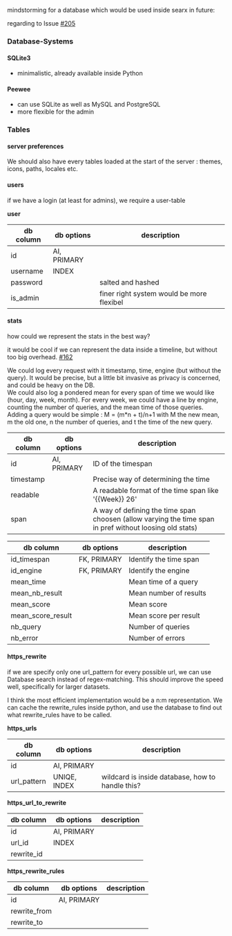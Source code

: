 mindstorming for a database which would be used inside searx in future:

regarding to Issue [#205](https://github.com/asciimoo/searx/issues/205)

### Database-Systems

#### SQLite3

* minimalistic, already available inside Python

#### Peewee

* can use SQLite as well as MySQL and PostgreSQL
* more flexible for the admin

### Tables

#### server preferences

We should also have every tables loaded at the start of the server : themes, icons, paths, locales etc.

#### users

if we have a login (at least for admins), we require a user-table

**user**

| db column   | db options       | description                               |
| ----------- | ---------------- | ----------------------------------------- |
| id          | AI, PRIMARY      |                                           |
| username    | INDEX            |                                           |
| password    |                  | salted and hashed                         |
| is_admin    |                  | finer right system would be more flexibel |

#### stats

how could we represent the stats in the best way?

it would be cool if we can represent the data inside a timeline, but without too big overhead. [#162](https://github.com/asciimoo/searx/issues/162)

We could log every request with it timestamp, time, engine (but without the query). It would be precise, but a little bit invasive as privacy is concerned, and could be heavy on the DB.  
We could also log a pondered mean for every span of time we would like (hour, day, week, month). For every week, we could have a line by engine, counting the number of queries, and the mean time of those queries. Adding a query would be simple : M = (m*n + t)/n+1 with M the new mean, m the old one, n the number of queries, and t the time of the new query.

| db column   | db options       | description |
| ----------- | ---------------- | ----------- |
| id | AI, PRIMARY | ID of the timespan | 
| timestamp | | Precise way of determining the time | 
| readable | | A readable format of the time span like '{{Week}} 26' | 
| span | | A way of defining the time span choosen (allow varying the time span in pref without loosing old stats) | 

| db column   | db options       | description |
| ----------- | ---------------- | ----------- |
| id_timespan | FK, PRIMARY | Identify the time span | 
| id_engine | FK, PRIMARY | Identify the engine | 
| mean_time | | Mean time of a query | 
| mean_nb_result | | Mean number of results |
| mean_score | | Mean score |
| mean_score_result | | Mean score per result|
| nb_query | | Number of queries | 
| nb_error | | Number of errors | 

#### https_rewrite

if we are specify only one url_pattern for every possible url, we can use Database search instead of regex-matching. This should improve the speed well, specifically for larger datasets.

I think the most efficient implementation would be a n:m representation. We can cache the rewrite_rules inside python, and use the database to find out what rewrite_rules have to be called.

**https_urls**

| db column   | db options       | description   |
| ----------- | ---------------- | ------------- |
| id          | AI, PRIMARY      |               |
| url_pattern | UNIQE, INDEX     | wildcard is inside database, how to handle this? |

**https_url_to_rewrite**

| db column   | db options       | description   |
| ----------- | ---------------- | ------------- |
| id          | AI, PRIMARY      |               |
| url_id      | INDEX            |               |
| rewrite_id  |                  |               |

**https_rewrite_rules**

| db column    | db options       | description   |
| ------------ | ---------------- | ------------- |
| id           | AI, PRIMARY      |               |
| rewrite_from |                  |               |
| rewrite_to   |                  |               |
